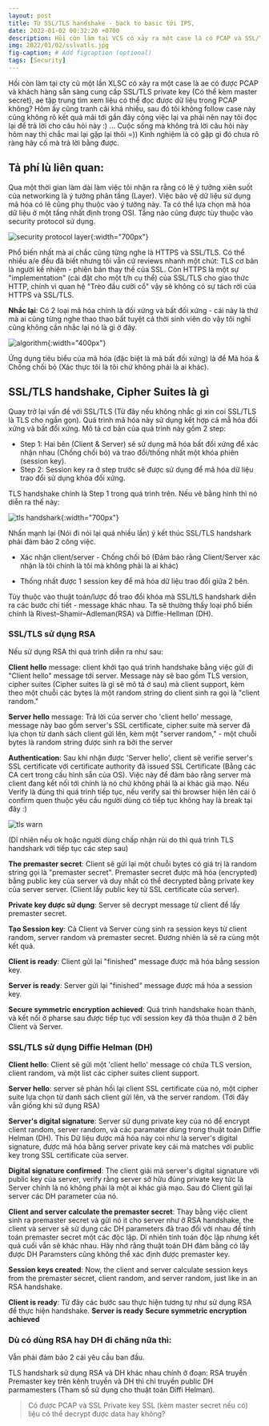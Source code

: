 ```yaml
---
layout: post
title: Từ SSL/TLS handshake - back to basic tới IPS,
date: 2022-01-02 00:32:20 +0700
description: Hồi còn làm tại VCS có xảy ra một case là có PCAP và SSL/TLS private key (Có thể kèm master secret) liệu có thể đọc được dữ liệu trong PCAP không? Hôm ấy cũng tranh cãi khá nhiều, sau đó tôi không follow case này cũng không rõ kết quả mãi tới gần đây công việc lại va phải nên nay tôi đọc lại để trả lời cho câu hỏi này :) ... Cuộc sống mà không trả lời câu hỏi này hôm nay thì chắc mai lại gặp lại thôi =))
img: 2022/01/02/sslvatls.jpg
fig-caption: # Add figcaption (optional)
tags: [Security]
---
```


Hồi còn làm tại cty cũ một lần XLSC có xảy ra một case là ae có được PCAP và khách hàng sẵn sàng cung cấp SSL/TLS private key (Có thể kèm master secret), ae tập trung tìm xem liệu có thể đọc được dữ liệu trong PCAP không? Hôm ấy cũng tranh cãi khá nhiều, sau đó tôi không follow case này cũng không rõ kết quả mãi tới gần đây công việc lại va phải nên nay tôi đọc lại để trả lời cho câu hỏi này :) ... Cuộc sống mà không trả lời câu hỏi này hôm nay thì chắc mai lại gặp lại thôi =)) Kinh nghiệm là có gặp gì đó chưa rõ ràng hãy cố mà trả lời bằng được.

## Tả phí lù liên quan:

Qua một thời gian làm dài làm việc tôi nhận ra rằng có lẽ ý tưởng xiên suốt của networking là ý tưởng phân tầng (Layer).  Việc bảo vệ dữ liệu sử dụng mã hóa có lẽ cũng phụ thuộc vào ý tưởng này. Ta có thể lựa chọn mã hóa dữ liệu ở một tầng nhất định trong OSI. Tầng nào cũng được tùy thuộc vào security protocol sử dụng.

![security protocol layer]( {{site.url}}/assets/img/2022/01/02/protocol-stack.png){:width="700px"}


Phổ biến nhất mà ai chắc cũng từng nghe là HTTPS và SSL/TLS. Có thể nhiều a/e đều đã biết nhưng tôi vẫn cứ reviews nhanh một chút: TLS cơ bản là người kế nhiệm - phiên bản thay thế của SSL. Còn HTTPS là một sự "implementation" (cài đặt cho một t/h cụ thể) của SSL/TLS cho giao thức HTTP, chính vì quan hệ "Trèo đầu cưỡi cổ" vậy sẽ không có sự tách rời của HTTPS và SSL/TLS.

**Nhắc lại**: Có 2 loại mã hóa chính là đối xứng và bất đối xứng - cái này là thứ mà ai cũng từng nghe thao thao bất tuyệt cả thời sinh viên do vậy tôi nghĩ cũng không cần nhắc lại nó là gì ở đây.

![algorithm]( {{site.url}}/assets/img/2022/01/02/algorithms.png){:width="400px"}
 

Ứng dụng tiêu biểu của mã hóa (đặc biệt là mã bất đối xứng) là để Mã hóa & Chống chối bỏ (Xác thực tôi là tôi chứ không phải là ai khác).

## SSL/TLS handshake, Cipher Suites là gì

Quay trở lại vấn đề với SSL/TLS (Từ đây nếu không nhắc gì xin coi SSL/TLS là TLS cho ngắn gọn). Quá trình mã hóa này sử dụng kết hợp cả mẫ hóa đối xứng và bất đối xứng. Mô tả cơ bản của quá trình này gồm 2 step:

+ Step 1: Hai bên (Client & Server) sẽ sử dụng mã hóa bất đối xứng để xác nhận nhau (Chống chối bỏ) và trao đổi/thống nhất một khóa phiên (session key).
+ Step 2:  Session key ra ở step trước sẽ được sử dụng để mã hóa dữ liệu trao đổi sử dụng khóa đối xứng. 

TLS handshake chính là Step 1 trong quá trình trên. Nếu vẽ bằng hình thì nó diễn ra thế này:


![tls handshark]( {{site.url}}/assets/img/2022/01/02/tls_handshark.PNG){:width="700px"}

Nhấn mạnh lại (Nói đi nói lại quá nhiều lần) ý kết thúc SSL/TLS handshark phải đảm bảo 2 công việc.

+ Xác nhận client/server - Chống chối bỏ (Đảm bảo rằng Client/Server xác nhận là tôi chính là tôi mà không phải là ai khác)

+ Thống nhất được 1 session key để mã hóa dữ liệu trao đổi giữa 2 bên.

Tùy thuộc vào thuật toán/lược đồ trao đổi khóa mà SSL/tLS handshark diễn ra các bước chi tiết - message khác nhau. Ta sẽ thường thấy loại phổ biến chính là Rivest–Shamir–Adleman(RSA) và Diffie-Hellman (DH).

### SSL/TLS sử dụng RSA

Nếu sử dụng RSA thì quá trình diễn ra như sau:

**Client hello** message: client khởi tạo quá trình handshake bằng việc gửi đi "Client hello" message tới server. Message này sẽ bao gồm TLS version, cipher suites (Cipher suites là gì sẽ mô tả ở sau) mà client support, kèm theo một chuỗi các bytes là một random string do client sinh ra gọi là "client random."

**Server hello** message: Trả lời của server cho 'client hello' message, message này bao gồm server's SSL certificate, cipher suite mà server đã lựa chọn từ danh sách client gửi lên, kèm một "server random," - một chuỗi bytes là random string được sinh ra bởi the server

**Authentication**: Sau khi nhận được 'Server hello', client sẽ verifie server's SSL certificate với certificate authority đã issued SSL Certificate (Bằng các CA cert trong cấu hình sẵn của OS). Việc này để đảm bảo rằng server mà client đang kết nối tới chính là nó chứ không phải là ai khác giả mạo. Nếu Verify là đúng thì quá trình tiếp tục, nếu verify sai thì browser hiện lên cái ô confirm quen thuộc yêu cầu người dùng có tiếp tục không hay là break tại đây :)

![tls warn]( {{site.url}}/assets/img/2022/01/02/browser_warnings_1.png)

(Dĩ nhiên nếu ok hoặc người dùng chấp nhận rủi do thì quá trình TLS handshark với tiếp tục các step sau)

**The premaster secret**: Client sẽ gửi lại một chuỗi bytes có giá trị là random string gọi là "premaster secret". Premaster secret được mã hóa (encrypted) bằng public key của server và duy nhất có thể decrypted bằng private key của server server. (Client lấy public key từ SSL certificate của server).

**Private key được sử dụng**: Server sẽ decrypt message từ client để lấy premaster secret.

**Tạo Session key**: Cả Client và Server cùng sinh ra session keys từ client random, server random và premaster secret. Đương nhiên là sẽ ra cùng một kết quả.

**Client is ready**: Client gửi lại "finished" message được mã hóa bằng session key.

**Server is ready**: Server gửi lại "finished" message được mã hóa a session key.

**Secure symmetric encryption achieved**: Quá trình handshake hoàn thành, và kết nối ở pharse sau được tiếp tục với session key đã thỏa thuận ở 2 bên Client và Server.

### SSL/TLS sử dụng Diffie Helman (DH)

**Client hello**: Client sẽ gửi một 'client hello' message có chứa TLS version, client random, và một list các cipher suites client support.

**Server hello**: server sẽ phản hồi lại client SSL certificate của nó, một cipher suite lựa chọn từ danh sách client gửi lên, và the server random. (Tới đây vẫn giống khi sử dụng RSA)

**Server's digital signature**: Server sử dụng private key của nó để encrypt client random, server random, và các paramater dùng trong thuật toán Diffie Helman (DH). This Dữ liệu được mã hóa này coi như là server's digital signature, được mã hóa bằng server private key cái mà matches với public key trong SSL certificate của server.

**Digital signature confirmed**: The client giải mã server's digital signature với public key của server, verify rằng server sở hữu đúng private key tức là Server chính là nó không phải là một ai khác giả mạo. Sau đó Client gửi lại server các DH parameter của nó.

**Client and server calculate the premaster secret**: Thay bằng việc client sinh ra premaster secret và gửi nó it cho server như ở RSA handshake, the client và server sẽ sử dụng các DH parameters đã trao đổi với nhau để tính toán premaster secret một các độc lập. Dĩ nhiên tính toán độc lập nhưng kết quả cuối vẫn sẽ khác nhau. Hãy nhớ rằng thuật toán DH đảm bằng có lấy được DH Paramsters cũng không thể xác định được premaster key.

**Session keys created**: Now, the client and server calculate session keys from the premaster secret, client random, and server random, just like in an RSA handshake.

**Client is ready**: Từ đây các bước sau thực hiện tương tự như sử dụng RSA để thực hiện handshake.
**Server is ready**
**Secure symmetric encryption achieved**

### Dù có dùng RSA hay DH đi chăng nữa thì:

Vẫn phải đảm bảo 2 cái yêu cầu ban đầu.

TLS handshark sử dụng RSA và DH khác nhau chính ở đoạn: RSA truyền Premaster key trên kênh truyền và DH thì chỉ truyền public DH parmamesters (Tham số sử dụng cho thuật toán Diffi Helman). 

>Có được PCAP và SSL Private key SSL (kèm master secret nếu có) liệu có thể decrypt được data hay không?










